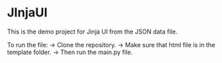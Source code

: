 # JInjaUI

This is the demo project for Jinja UI from the JSON data file.

To run the file:
-> Clone the repository.
-> Make sure that html file is in the template folder.
-> Then run the main.py file.
